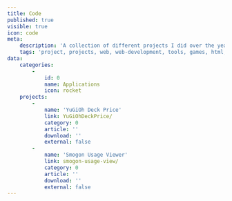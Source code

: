 ```yaml
---
title: Code
published: true
visible: true
icon: code
meta:
    description: 'A collection of different projects I did over the years. Includes all kind of project types like libraries, web-apps, interfaces or just small experiments.'
    tags: 'project, projects, web, web-development, tools, games, html, css, js, php, sql'
data:
    categories:
        -
            id: 0
            name: Applications
            icon: rocket
    projects:
        -
            name: 'YuGiOh Deck Price'
            link: YuGiOhDeckPrice/
            category: 0
            article: ''
            download: ''
            external: false
        -
            name: 'Smogon Usage Viewer'
            link: smogon-usage-view/
            category: 0
            article: ''
            download: ''
            external: false
---
```

